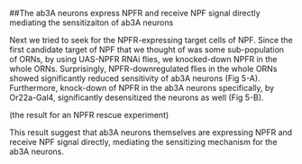 ##The ab3A neurons express NPFR and receive NPF signal directly mediating the sensitizaiton of ab3A neurons

Next we tried to seek for the NPFR-expressing target cells of NPF. Since the first candidate target of NPF that we thought of was some sub-population of ORNs, by using UAS-NPFR RNAi flies, we knocked-down NPFR in the whole ORNs. Surprisingly, NPFR-downregulated flies in the whole ORNs showed significantly reduced sensitivity of ab3A neurons (Fig 5-A). Furthermore, knock-down of NPFR in the ab3A neurons specifically, by Or22a-Gal4, significantly desensitized the neurons as well (Fig 5-B). 

(the result for an NPFR rescue experiment)

This result suggest that ab3A neurons themselves are expressing NPFR and receive NPF signal directly, mediating the sensitizing mechanism for the ab3A neurons.
